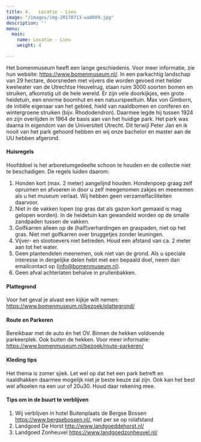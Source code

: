```yaml
---
title: 4.   Locatie - Lieu
image: "/images/img-20170713-wa0009.jpg"
description: ''
menu:
  main:
    name: Locatie - Lieu
    weight: 4

---
```

Het bomenmuseum heeft een lange geschiedenis. Voor meer informatie, zie hun website: https://www.bomenmuseum.nl/.
In een parkachtig landschap van 29 hectare, doorsneden met vijvers die worden gevoed met helder kwelwater van de Utrechtse Heuvelrug, staan ruim 3000 soorten bomen en struiken, afkomstig uit de hele wereld. Er zijn vele doorkijkjes, een grote heidetuin, een enorme boomhut en een natuurspeeltuin. Max von Gimborn, de initiële eigenaar van het gebied, hield van naaldbomen en coniferen en wintergroene struiken (bijv. Rhododendron). Daarmee legde hij tussen 1924 en zijn overlijden in 1964 de basis aan van het huidige park. Het park was daarna in eigendom van de Universiteit Utrecht. Dit terwijl Peter Jan en ik nooit van het park gehoord hebben en wij onze bachelor en master aan de UU hebben afgerond.

#### Huisregels

Hoofddoel is het arboretumgedeelte schoon te houden en de collectie niet te beschadigen. De regels luiden daarom:

1. Honden kort (max. 2 meter) aangelijnd houden. Hondenpoep graag zelf opruimen en afvoeren in door u zelf meegenomen zakjes en meenemen als u het museum verlaat. Wij hebben geen verzamelfaciliteiten daarvoor.
2. Niet in de vakken lopen (op gras dat als gazon kort gemaaid is mag gelopen worden). In de heidetuin kan gewandeld worden op de smalle zandpaden tussen de vakken.
3. Golfkarren alleen op de (half)verhardingen en graspaden, niet op het gras. Niet met golfkarren over bruggetjes zonder leuningen.
4. Vijver- en slootoevers niet betreden. Houd een afstand van ca. 2 meter aan tot het water.
5. Geen plantendelen meenemen, ook niet van de grond. Als u speciale interesse in dergelijke delen hebt met een bepaald doel, neem dan emailcontact op (info@bomenmuseum.nl).
6. Geen afval achterlaten behalve in prullenbakken.

#### Plattegrond

Voor het geval je alvast een kijkje wilt nemen:
https://www.bomenmuseum.nl/bezoek/plattegrond/

#### Route en Parkeren

Bereikbaar met de auto én het OV. Binnen de hekken voldoende parkeerplek. Ook buiten de hekken. Voor meer informatie:
https://www.bomenmuseum.nl/bezoek/route-parkeren/

#### Kleding tips

Het thema is zomer sjiek. Let wel op dat het een park betreft en naaldhakken daarmee mogelijk niet je beste keuze zal zijn. Ook kan het best wel afkoelen na een uur of 20u30. Houd daar rekening mee.

#### Tips om in de buurt te verblijven

1. Wij verblijven in hotel Buitenplaats de Bergse Bossen https://www.bergsebossen.nl/, niet per se op rolafstand
2. Landgoed De Horst http://www.landgoeddehorst.nl/
3. Landgoed Zonheuvel https://www.landgoedzonheuvel.nl/